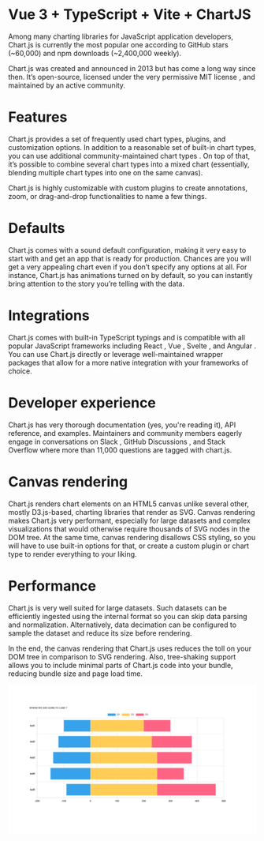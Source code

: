 # Vue 3 + TypeScript + Vite + ChartJS

Among many charting libraries for JavaScript application developers, Chart.js is currently the most popular one according to GitHub stars (~60,000) and npm downloads (~2,400,000 weekly).

Chart.js was created and announced in 2013 but has come a long way since then. It’s open-source, licensed under the very permissive MIT license , and maintained by an active community.

# Features
Chart.js provides a set of frequently used chart types, plugins, and customization options. In addition to a reasonable set of built-in chart types, you can use additional community-maintained chart types . On top of that, it’s possible to combine several chart types into a mixed chart (essentially, blending multiple chart types into one on the same canvas).

Chart.js is highly customizable with custom plugins to create annotations, zoom, or drag-and-drop functionalities to name a few things.

# Defaults
Chart.js comes with a sound default configuration, making it very easy to start with and get an app that is ready for production. Chances are you will get a very appealing chart even if you don’t specify any options at all. For instance, Chart.js has animations turned on by default, so you can instantly bring attention to the story you’re telling with the data.

# Integrations
Chart.js comes with built-in TypeScript typings and is compatible with all popular JavaScript frameworks including React , Vue , Svelte , and Angular . You can use Chart.js directly or leverage well-maintained wrapper packages that allow for a more native integration with your frameworks of choice.

# Developer experience
Chart.js has very thorough documentation (yes, you're reading it), API reference, and examples. Maintainers and community members eagerly engage in conversations on Slack , GitHub Discussions , and Stack Overflow where more than 11,000 questions are tagged with chart.js.

# Canvas rendering
Chart.js renders chart elements on an HTML5 canvas unlike several other, mostly D3.js-based, charting libraries that render as SVG. Canvas rendering makes Chart.js very performant, especially for large datasets and complex visualizations that would otherwise require thousands of SVG nodes in the DOM tree. At the same time, canvas rendering disallows CSS styling, so you will have to use built-in options for that, or create a custom plugin or chart type to render everything to your liking.

# Performance
Chart.js is very well suited for large datasets. Such datasets can be efficiently ingested using the internal format so you can skip data parsing and normalization. Alternatively, data decimation can be configured to sample the dataset and reduce its size before rendering.

In the end, the canvas rendering that Chart.js uses reduces the toll on your DOM tree in comparison to SVG rendering. Also, tree-shaking support allows you to include minimal parts of Chart.js code into your bundle, reducing bundle size and page load time.

![Alt text](image.png)
